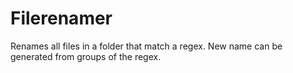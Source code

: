 # Filerenamer
Renames all files in a folder that match a regex. New name can be generated from groups of the regex.
